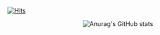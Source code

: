[![Hits](https://hits.seeyoufarm.com/api/count/incr/badge.svg?url=https%3A%2F%2Fgithub.com%2FOverFlowBIN&count_bg=%2379C83D&title_bg=%23555555&icon=javascript.svg&icon_color=%23E7E7E7&title=hits&edge_flat=false)](https://hits.seeyoufarm.com)

<div align='center'>

![Anurag's GitHub stats](https://github-readme-stats.vercel.app/api?username=OverFlowBIN&show_icons=true&theme=aura)

</div>
